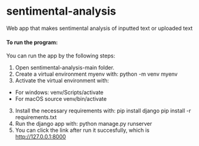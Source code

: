 # sentimental-analysis
Web app that makes sentimental analysis of inputted text or uploaded text
#### To run the program: 
You can run the app by the following steps:
1) Open sentimental-analysis-main folder.
2) Create a virtual environment myenv with: python -m venv myenv
3) Activate the virtual environment with:
- For windows: venv/Scripts/activate
- For macOS source venv/bin/activate
3) Install the necessary requirements with:
pip install django
pip install -r requirements.txt
4) Run the django app with:
python manage.py runserver 
5) You can click the link after run it succesfully, which is http://127.0.0.1:8000
